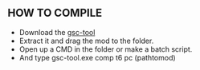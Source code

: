 ## HOW TO COMPILE
* Download the [gsc-tool](https://github.com/xensik/gsc-tool#gsc-tool)
* Extract it and drag the mod to the folder.
* Open up a CMD in the folder or make a batch script.
* And type gsc-tool.exe comp t6 pc (pathtomod)
